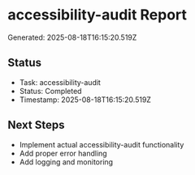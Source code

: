 # accessibility-audit Report

Generated: 2025-08-18T16:15:20.519Z

## Status
- Task: accessibility-audit
- Status: Completed
- Timestamp: 2025-08-18T16:15:20.519Z

## Next Steps
- Implement actual accessibility-audit functionality
- Add proper error handling
- Add logging and monitoring
